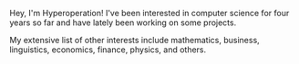 Hey, I'm Hyperoperation!
I've been interested in computer science for four years so far and have lately been working on some projects.

My extensive list of other interests include mathematics, business, linguistics, economics, finance, physics, and others.
